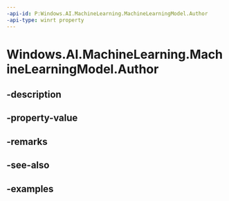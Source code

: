 ```yaml
---
-api-id: P:Windows.AI.MachineLearning.MachineLearningModel.Author
-api-type: winrt property
---
```


<!-- Property syntax.
public string Author { get; }
-->

# Windows.AI.MachineLearning.MachineLearningModel.Author

## -description

## -property-value

## -remarks

## -see-also

## -examples

